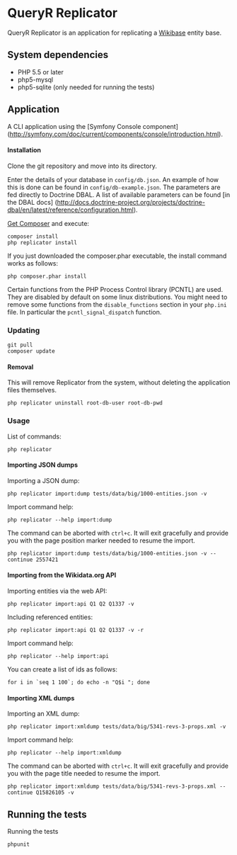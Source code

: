 # QueryR Replicator

QueryR Replicator is an application for replicating a [Wikibase](http://wikiba.se/) entity base.

## System dependencies

* PHP 5.5 or later
* php5-mysql
* php5-sqlite (only needed for running the tests)

## Application

A CLI application using the [Symfony Console component]
(http://symfony.com/doc/current/components/console/introduction.html).

#### Installation

Clone the git repository and move into its directory.

Enter the details of your database in `config/db.json`. An example of how this is done
can be found in `config/db-example.json`. The parameters are fed directly to Doctrine
DBAL. A list of available parameters can be found [in the DBAL docs]
(http://docs.doctrine-project.org/projects/doctrine-dbal/en/latest/reference/configuration.html).

[Get Composer](https://getcomposer.org/download/) and execute:

    composer install
    php replicator install

If you just downloaded the composer.phar executable, the install command works as follows:

    php composer.phar install

Certain functions from the PHP Process Control library (PCNTL) are used. They are disabled
by default on some linux distributions. You might need to remove some functions from the
`disable_functions` section in your `php.ini` file. In particular the `pcntl_signal_dispatch`
function.

### Updating

    git pull
    composer update

#### Removal

This will remove Replicator from the system, without deleting the application files themselves.

    php replicator uninstall root-db-user root-db-pwd

### Usage

List of commands:

    php replicator

#### Importing JSON dumps

Importing a JSON dump:

    php replicator import:dump tests/data/big/1000-entities.json -v

Import command help:

    php replicator --help import:dump

The command can be aborted with `ctrl+c`. It will exit gracefully and provide you
with the page position marker needed to resume the import.

    php replicator import:dump tests/data/big/1000-entities.json -v --continue 2557421

#### Importing from the Wikidata.org API

Importing entities via the web API:

    php replicator import:api Q1 Q2 Q1337 -v
    
Including referenced entities:

    php replicator import:api Q1 Q2 Q1337 -v -r

Import command help:

    php replicator --help import:api

You can create a list of ids as follows:

    for i in `seq 1 100`; do echo -n "Q$i "; done

#### Importing XML dumps

Importing an XML dump:

    php replicator import:xmldump tests/data/big/5341-revs-3-props.xml -v

Import command help:

    php replicator --help import:xmldump

The command can be aborted with `ctrl+c`. It will exit gracefully and provide you
with the page title needed to resume the import.

    php replicator import:xmldump tests/data/big/5341-revs-3-props.xml --continue Q15826105 -v

## Running the tests

Running the tests

    phpunit
